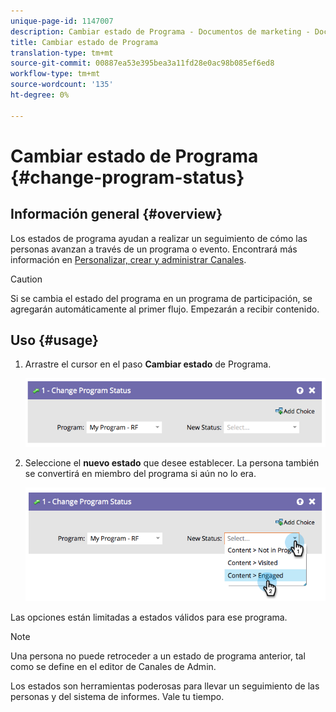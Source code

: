 ```yaml
---
unique-page-id: 1147007
description: Cambiar estado de Programa - Documentos de marketing - Documentación del producto
title: Cambiar estado de Programa
translation-type: tm+mt
source-git-commit: 00887ea53e395bea3a11fd28e0ac98b085ef6ed8
workflow-type: tm+mt
source-wordcount: '135'
ht-degree: 0%

---
```



# Cambiar estado de Programa {#change-program-status}

## Información general {#overview}

Los estados de programa ayudan a realizar un seguimiento de cómo las personas avanzan a través de un programa o evento. Encontrará más información en [Personalizar, crear y administrar Canales](../../../../product-docs/administration/tags/create-a-program-channel.md).

>[!CAUTION]
>
>Si se cambia el estado del programa en un programa de participación, se agregarán automáticamente al primer flujo. Empezarán a recibir contenido.

## Uso {#usage}

1. Arrastre el cursor en el paso **Cambiar estado** de Programa.

   ![](assets/image2014-9-22-14-3a43-3a34.png)

1. Seleccione el **nuevo estado** que desee establecer. La persona también se convertirá en miembro del programa si aún no lo era.

   ![](assets/image2014-9-22-14-3a43-3a45.png)

Las opciones están limitadas a estados válidos para ese programa.

>[!NOTE]
>
>Una persona no puede retroceder a un estado de programa anterior, tal como se define en el editor de Canales de Admin.

Los estados son herramientas poderosas para llevar un seguimiento de las personas y del sistema de informes. Vale tu tiempo.